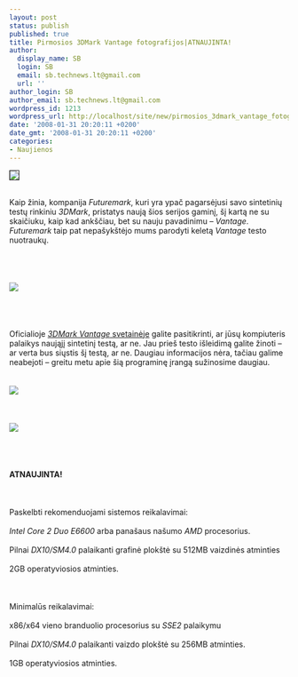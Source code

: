 ```yaml
---
layout: post
status: publish
published: true
title: Pirmosios 3DMark Vantage fotografijos|ATNAUJINTA!
author:
  display_name: SB
  login: SB
  email: sb.technews.lt@gmail.com
  url: ''
author_login: SB
author_email: sb.technews.lt@gmail.com
wordpress_id: 1213
wordpress_url: http://localhost/site/new/pirmosios_3dmark_vantage_fotografijos_atnaujinta/
date: '2008-01-31 20:20:11 +0200'
date_gmt: '2008-01-31 20:20:11 +0200'
categories:
- Naujienos
---
```

<div class="imgright"><img src="http://tbn0.google.com/images?q=tbn:krckrtbwKa1IRM:http://www.thg.ru/technews/images/futuremark_logo-301106.gif" border="1"></div>
<p><br>Kaip žinia, kompanija <i>Futuremark</i>, kuri yra ypač pagarsėjusi savo sintetinių testų rinkiniu <i>3DMark</i>, pristatys naują šios serijos gaminį, šį kartą ne su skaičiuku, kaip kad ankščiau, bet su nauju pavadinimu – <i>Vantage</i>. <i>Futuremark</i> taip pat nepašykštėjo mums parodyti keletą <i>Vantage</i> testo nuotraukų.<br />
<br><br />
<br><br><img src="http://www.technews.lt/upl/Failai/3DMV1_1920_big.jpg"><br><br />
<br><br />
<br>Oficialioje <a class="ns" href=" http://www.futuremark.com/3dmarkvantage"><i>3DMark Vantage</i> svetainėje</a> galite pasitikrinti, ar jūsų kompiuteris palaikys naująjį sintetinį testą, ar ne. Jau prieš testo išleidimą galite žinoti – ar verta bus siųstis šį testą, ar ne. Daugiau informacijos nėra, tačiau galime neabejoti – greitu metu apie šią programinę įrangą sužinosime daugiau.<br />
<br><br><img src="http://www.technews.lt/upl/Failai/3DMV2_1920_big.jpg"><br><br />
<br><br><img src="http://www.technews.lt/upl/Failai/3DMV3_1920_big.jpg"><br><br />
<br><br />
<br><b>ATNAUJINTA!</b><br />
<br><br />
<br>Paskelbti rekomenduojami sistemos reikalavimai:<br />
<br><i>Intel Core 2 Duo E6600</i> arba panašaus našumo <i>AMD</i> procesorius.<br />
<br>Pilnai <i>DX10/SM4.0</i> palaikanti grafinė plokštė su 512MB vaizdinės atminties<br />
<br>2GB operatyviosios atminties.<br />
<br><br />
<br>Minimalūs reikalavimai:<br />
<br>x86/x64 vieno branduolio procesorius su <i>SSE2</i> palaikymu<br />
<br>Pilnai <i>DX10/SM4.0</i> palaikanti vaizdo plokštė su 256MB atminties.<br />
<br>1GB operatyviosios atminties.</p>
